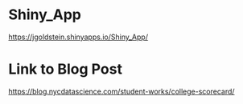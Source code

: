 # Shiny_App

https://jgoldstein.shinyapps.io/Shiny_App/

# Link to Blog Post

https://blog.nycdatascience.com/student-works/college-scorecard/

